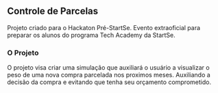 ## Controle de Parcelas
Projeto criado para o Hackaton Pré-StartSe.
Evento extraoficial para preparar os alunos do programa Tech Academy da StartSe.

### O Projeto
O projeto visa criar uma simulação que auxiliará o usuário a visualizar o peso de uma nova compra parcelada nos proximos meses. Auxiliando a decisão da compra e evitando que tenha seu orçamento comprometido.
